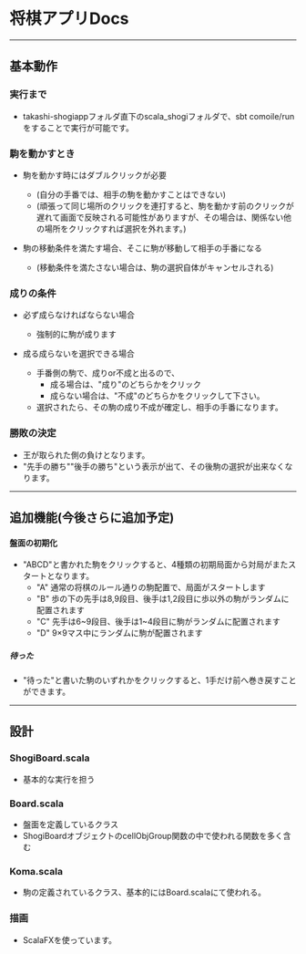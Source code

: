 # 将棋アプリDocs------------## 基本動作### 実行まで- takashi-shogiappフォルダ直下のscala_shogiフォルダで、sbt comoile/runをすることで実行が可能です。### 駒を動かすとき- 駒を動かす時にはダブルクリックが必要	- (自分の手番では、相手の駒を動かすことはできない)	- (頑張って同じ場所のクリックを連打すると、駒を動かす前のクリックが遅れて画面で反映される可能性がありますが、その場合は、関係ない他の場所をクリックすれば選択を外れます。)	- 駒の移動条件を満たす場合、そこに駒が移動して相手の手番になる	- (移動条件を満たさない場合は、駒の選択自体がキャンセルされる)	### 成りの条件- 必ず成らなければならない場合	- 強制的に駒が成ります- 成る成らないを選択できる場合	- 手番側の駒で、成りor不成と出るので、		- 成る場合は、"成り"のどちらかをクリック		- 成らない場合は、"不成"のどちらかをクリックして下さい。	- 選択されたら、その駒の成り不成が確定し、相手の手番になります。### 勝敗の決定- 王が取られた側の負けとなります。- "先手の勝ち""後手の勝ち"という表示が出て、その後駒の選択が出来なくなります。

------------
## 追加機能(今後さらに追加予定)#### 盤面の初期化- "ABCD"と書かれた駒をクリックすると、4種類の初期局面から対局がまたスタートとなります。
	- "A" 通常の将棋のルール通りの駒配置で、局面がスタートします
	- "B" 歩の下の先手は8,9段目、後手は1,2段目に歩以外の駒がランダムに配置されます
	- "C" 先手は6~9段目、後手は1~4段目に駒がランダムに配置されます
	- "D" 9×9マス中にランダムに駒が配置されます	 ##### 待った- "待った"と書いた駒のいずれかをクリックすると、1手だけ前へ巻き戻すことができます。------------## 設計### ShogiBoard.scala- 基本的な実行を担う### Board.scala- 盤面を定義しているクラス- ShogiBoardオブジェクトのcellObjGroup関数の中で使われる関数を多く含む### Koma.scala- 駒の定義されているクラス、基本的にはBoard.scalaにて使われる。### 描画- ScalaFXを使っています。